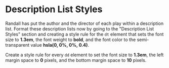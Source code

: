 # Description List Styles

Randall has put the author and the director of each play within a description list. Format these description lists now by going to the "Description List Styles" section and creating a style rule for the `dt` element that sets the font size to **1.3em**, the font weight to **bold**, and the font color to the semi-transparent value **hsla(0, 0%, 0%, 0.4)**.

Create a style rule for every `dd` element to set the font size to **1.3em**, the left margin space to **0** pixels, and the bottom margin space to **10** pixels.
